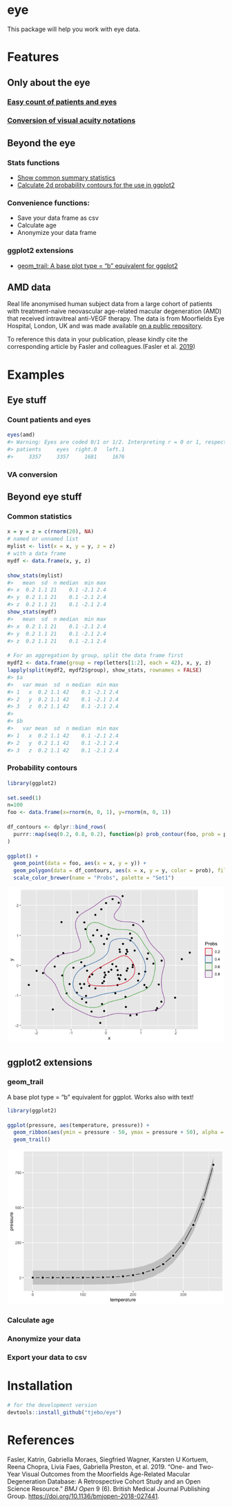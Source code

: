 <!-- README.md is generated from README.Rmd. Please edit that file -->

# eye

This package will help you work with eye data.

# Features

## Only about the eye

### [Easy count of patients and eyes](#count-patients-and-eyes)

### [Conversion of visual acuity notations](#va-conversion)

## Beyond the eye

### Stats functions

  - [Show common summary statistics](#basic-statistics)
  - [Calculate 2d probability contours for the use in
    ggplot2](#probability-contours)

### Convenience functions:

  - Save your data frame as csv
  - Calculate age
  - Anonymize your data frame

### ggplot2 extensions

  - [geom\_trail: A base plot type = “b” equivalent for
    ggplot2](#geom_trail)

## AMD data

Real life anonymised human subject data from a large cohort of patients
with treatment-naive neovascular age-related macular degeneration (AMD)
that received intravitreal anti-VEGF therapy. The data is from
Moorfields Eye Hospital, London, UK and was made available [on a public
repository](https://datadryad.org/stash/dataset/doi:10.5061/dryad.97r9289).

To reference this data in your publication, please kindly cite the
corresponding article by Fasler and colleagues.(Fasler et al.
[2019](#ref-fasler))

# Examples

## Eye stuff

### Count patients and eyes

``` r
eyes(amd)
#> Warning: Eyes are coded 0/1 or 1/2. Interpreting r = 0 or 1, respectively
#> patients     eyes  right.0   left.1 
#>     3357     3357     1681     1676
```

### VA conversion

## Beyond eye stuff

### Common statistics

``` r
x = y = z = c(rnorm(20), NA)
# named or unnamed list
mylist <- list(x = x, y = y, z = z)
# with a data frame
mydf <- data.frame(x, y, z)

show_stats(mylist)
#>   mean  sd  n median  min max
#> x  0.2 1.1 21    0.1 -2.1 2.4
#> y  0.2 1.1 21    0.1 -2.1 2.4
#> z  0.2 1.1 21    0.1 -2.1 2.4
show_stats(mydf)
#>   mean  sd  n median  min max
#> x  0.2 1.1 21    0.1 -2.1 2.4
#> y  0.2 1.1 21    0.1 -2.1 2.4
#> z  0.2 1.1 21    0.1 -2.1 2.4

# For an aggregation by group, split the data frame first
mydf2 <- data.frame(group = rep(letters[1:2], each = 42), x, y, z)
lapply(split(mydf2, mydf2$group), show_stats, rownames = FALSE)
#> $a
#>   var mean  sd  n median  min max
#> 1   x  0.2 1.1 42    0.1 -2.1 2.4
#> 2   y  0.2 1.1 42    0.1 -2.1 2.4
#> 3   z  0.2 1.1 42    0.1 -2.1 2.4
#> 
#> $b
#>   var mean  sd  n median  min max
#> 1   x  0.2 1.1 42    0.1 -2.1 2.4
#> 2   y  0.2 1.1 42    0.1 -2.1 2.4
#> 3   z  0.2 1.1 42    0.1 -2.1 2.4
```

### Probability contours

``` r
library(ggplot2)

set.seed(1)
n=100
foo <- data.frame(x=rnorm(n, 0, 1), y=rnorm(n, 0, 1))

df_contours <- dplyr::bind_rows(
  purrr::map(seq(0.2, 0.8, 0.2), function(p) prob_contour(foo, prob = p))
)

ggplot() +
  geom_point(data = foo, aes(x = x, y = y)) +
  geom_polygon(data = df_contours, aes(x = x, y = y, color = prob), fill = NA) +
  scale_color_brewer(name = "Probs", palette = "Set1")
```

![](README-prob-1.png)<!-- -->

## ggplot2 extensions

### geom\_trail

A base plot type = “b” equivalent for ggplot. Works also with text\!

``` r
library(ggplot2)

ggplot(pressure, aes(temperature, pressure)) +
  geom_ribbon(aes(ymin = pressure - 50, ymax = pressure + 50), alpha = 0.2) +
  geom_trail()
```

![](README-trail-1.png)<!-- -->

### Calculate age

### Anonymize your data

### Export your data to csv

# Installation

``` r
# for the development version 
devtools::install_github("tjebo/eye")
```

# References

<div id="refs" class="references">

<div id="ref-fasler">

Fasler, Katrin, Gabriella Moraes, Siegfried Wagner, Karsten U Kortuem,
Reena Chopra, Livia Faes, Gabriella Preston, et al. 2019. “One- and
Two-Year Visual Outcomes from the Moorfields Age-Related Macular
Degeneration Database: A Retrospective Cohort Study and an Open Science
Resource.” *BMJ Open* 9 (6). British Medical Journal Publishing Group.
<https://doi.org/10.1136/bmjopen-2018-027441>.

</div>

</div>
